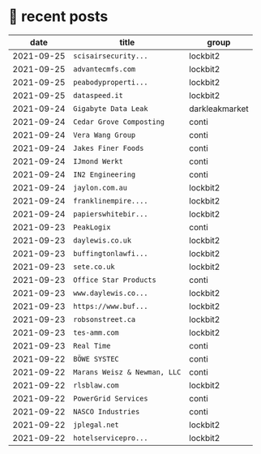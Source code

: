 # 📰 recent posts

| date | title | group |
|---|---|---|
| 2021-09-25 | `scisairsecurity... ` | lockbit2 |
| 2021-09-25 | `advantecmfs.com ` | lockbit2 |
| 2021-09-25 | `peabodyproperti... ` | lockbit2 |
| 2021-09-25 | `dataspeed.it ` | lockbit2 |
| 2021-09-24 | `Gigabyte Data Leak` | darkleakmarket |
| 2021-09-24 | `Cedar Grove Composting` | conti |
| 2021-09-24 | `Vera Wang Group` | conti |
| 2021-09-24 | `Jakes Finer Foods` | conti |
| 2021-09-24 | `IJmond Werkt` | conti |
| 2021-09-24 | `IN2 Engineering` | conti |
| 2021-09-24 | `jaylon.com.au ` | lockbit2 |
| 2021-09-24 | `franklinempire.... ` | lockbit2 |
| 2021-09-24 | `papierswhitebir... ` | lockbit2 |
| 2021-09-23 | `PeakLogix` | conti |
| 2021-09-23 | `daylewis.co.uk ` | lockbit2 |
| 2021-09-23 | `buffingtonlawfi... ` | lockbit2 |
| 2021-09-23 | `sete.co.uk ` | lockbit2 |
| 2021-09-23 | `Office Star Products` | conti |
| 2021-09-23 | `www.daylewis.co... ` | lockbit2 |
| 2021-09-23 | `https://www.buf... ` | lockbit2 |
| 2021-09-23 | `robsonstreet.ca ` | lockbit2 |
| 2021-09-23 | `tes-amm.com ` | lockbit2 |
| 2021-09-23 | `Real Time` | conti |
| 2021-09-22 | `BÖWE SYSTEC` | conti |
| 2021-09-22 | `Marans Weisz & Newman, LLC` | conti |
| 2021-09-22 | `rlsblaw.com` | lockbit2 |
| 2021-09-22 | `PowerGrid Services` | conti |
| 2021-09-22 | `NASCO Industries` | conti |
| 2021-09-22 | `jplegal.net ` | lockbit2 |
| 2021-09-22 | `hotelservicepro... ` | lockbit2 |

